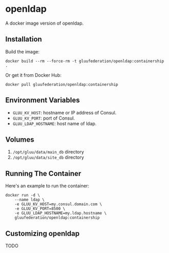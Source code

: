 # openldap

A docker image version of openldap.

## Installation

Build the image:

```
docker build --rm --force-rm -t gluufederation/openldap:containership .
```

Or get it from Docker Hub:

```
docker pull gluufederation/openldap:containership
```

## Environment Variables

- `GLUU_KV_HOST`: hostname or IP address of Consul.
- `GLUU_KV_PORT`: port of Consul.
- `GLUU_LDAP_HOSTNAME`: host name of ldap.

## Volumes

1. `/opt/gluu/data/main_db` directory
2. `/opt/gluu/data/site_db` directory

## Running The Container

Here's an example to run the container:

```
docker run -d \
    --name ldap \
    -e GLUU_KV_HOST=my.consul.domain.com \
    -e GLUU_KV_PORT=8500 \
    -e GLUU_LDAP_HOSTNAME=my.ldap.hostname \
    gluufederation/openldap:containership
```

## Customizing openldap

TODO
